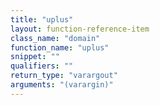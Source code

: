 ```yaml
---
title: "uplus"
layout: function-reference-item
class_name: "domain"
function_name: "uplus"
snippet: ""
qualifiers: ""
return_type: "varargout"
arguments: "(varargin)"
---
```


<pre class="help-text"></pre>